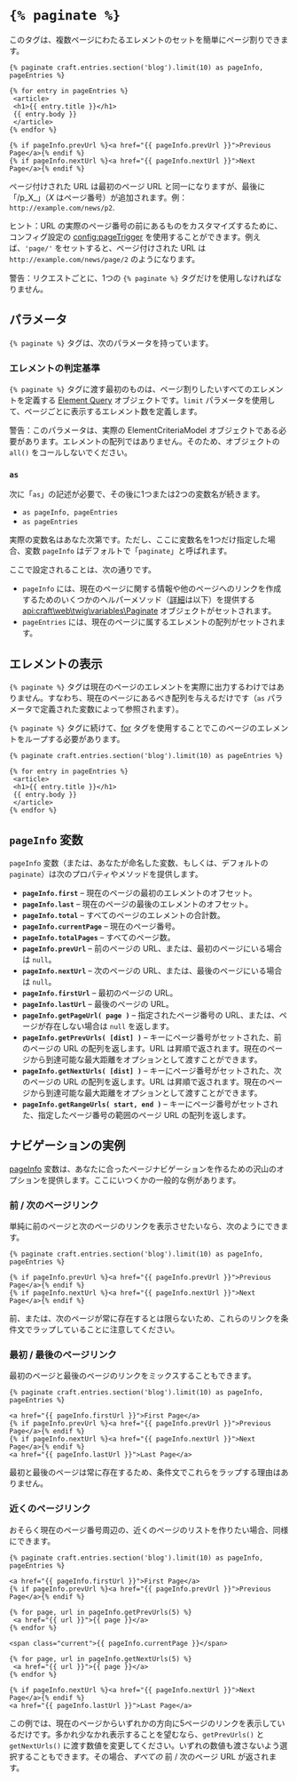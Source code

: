 # `{% paginate %}`

このタグは、複数ページにわたるエレメントのセットを簡単にページ割りできます。

```twig
{% paginate craft.entries.section('blog').limit(10) as pageInfo, pageEntries %}

{% for entry in pageEntries %}
 <article>
 <h1>{{ entry.title }}</h1>
 {{ entry.body }}
 </article>
{% endfor %}

{% if pageInfo.prevUrl %}<a href="{{ pageInfo.prevUrl }}">Previous Page</a>{% endif %}
{% if pageInfo.nextUrl %}<a href="{{ pageInfo.nextUrl }}">Next Page</a>{% endif %}
```

ページ付けされた URL は最初のページ URL と同一になりますが、最後に「/p_X_」（_X_ はページ番号）が追加されます。例：`http://example.com/news/p2`.

ヒント：URL の実際のページ番号の前にあるものをカスタマイズするために、コンフィグ設定の <config:pageTrigger> を使用することができます。例えば、`'page/'`  をセットすると、ページ付けされた URL は `http://example.com/news/page/2` のようになります。

警告：リクエストごとに、1つの `{% paginate %}` タグだけを使用しなければなりません。

## パラメータ

`{% paginate %}` タグは、次のパラメータを持っています。

### エレメントの判定基準

`{% paginate %}` タグに渡す最初のものは、ページ割りしたいすべてのエレメントを定義する [Element Query](../../element-queries.md) オブジェクトです。`limit` パラメータを使用して、ページごとに表示するエレメント数を定義します。

警告：このパラメータは、実際の ElementCriteriaModel オブジェクトである必要があります。エレメントの配列ではありません。そのため、オブジェクトの `all()` をコールしないでください。

### `as`

次に「`as`」の記述が必要で、その後に1つまたは2つの変数名が続きます。

* `as pageInfo, pageEntries`
* `as pageEntries`

実際の変数名はあなた次第です。ただし、ここに変数名を1つだけ指定した場合、変数 `pageInfo` はデフォルトで「`paginate`」と呼ばれます。

ここで設定されることは、次の通りです。

* `pageInfo` には、現在のページに関する情報や他のページへのリンクを作成するためのいくつかのヘルパーメソッド（[詳細](#the-pageInfo-variable)は以下）を提供する <api:craft\web\twig\variables\Paginate> オブジェクトがセットされます。
* `pageEntries` には、現在のページに属するエレメントの配列がセットされます。

## エレメントの表示

`{% paginate %}` タグは現在のページのエレメントを実際に出力するわけではありません。すなわち、現在のページにあるべき配列を与えるだけです（`as` パラメータで定義された変数によって参照されます）。

`{% paginate %}` タグに続けて、[for](https://twig.sensiolabs.org/doc/tags/for.html) タグを使用することでこのページのエレメントをループする必要があります。

```twig
{% paginate craft.entries.section('blog').limit(10) as pageEntries %}

{% for entry in pageEntries %}
 <article>
 <h1>{{ entry.title }}</h1>
 {{ entry.body }}
 </article>
{% endfor %}
```

## `pageInfo` 変数

`pageInfo` 変数（または、あなたが命名した変数、もしくは、デフォルトの `paginate`）は次のプロパティやメソッドを提供します。

* **`pageInfo.first`** – 現在のページの最初のエレメントのオフセット。
* **`pageInfo.last`** – 現在のページの最後のエレメントのオフセット。
* **`pageInfo.total`** – すべてのページのエレメントの合計数。
* **`pageInfo.currentPage`** – 現在のページ番号。
* **`pageInfo.totalPages`** – すべてのページ数。
* **`pageInfo.prevUrl`** – 前のページの URL、または、最初のページにいる場合は `null`。
* **`pageInfo.nextUrl`** – 次のページの URL、または、最後のページにいる場合は `null`。
* **`pageInfo.firstUrl`** – 最初のページの URL。
* **`pageInfo.lastUrl`** – 最後のページの URL。
* **`pageInfo.getPageUrl( page )`** – 指定されたページ番号の URL、または、ページが存在しない場合は `null` を返します。
* **`pageInfo.getPrevUrls( [dist] )`** – キーにページ番号がセットされた、前のページの URL の配列を返します。URL は昇順で返されます。現在のページから到達可能な最大距離をオプションとして渡すことができます。
* **`pageInfo.getNextUrls( [dist] )`** – キーにページ番号がセットされた、次のページの URL の配列を返します。URL は昇順で返されます。現在のページから到達可能な最大距離をオプションとして渡すことができます。
* **`pageInfo.getRangeUrls( start, end )`** – キーにページ番号がセットされた、指定したページ番号の範囲のページ URL の配列を返します。

## ナビゲーションの実例

[pageInfo](#the-pageInfo-variable) 変数は、あなたに合ったページナビゲーションを作るための沢山のオプションを提供します。ここにいつくかの一般的な例があります。

### 前 / 次のページリンク

単純に前のページと次のページのリンクを表示させたいなら、次のようにできます。

```twig
{% paginate craft.entries.section('blog').limit(10) as pageInfo, pageEntries %}

{% if pageInfo.prevUrl %}<a href="{{ pageInfo.prevUrl }}">Previous Page</a>{% endif %}
{% if pageInfo.nextUrl %}<a href="{{ pageInfo.nextUrl }}">Next Page</a>{% endif %}
```

前、または、次のページが常に存在するとは限らないため、これらのリンクを条件文でラップしていることに注意してください。

### 最初 / 最後のページリンク

最初のページと最後のページのリンクをミックスすることもできます。

```twig
{% paginate craft.entries.section('blog').limit(10) as pageInfo, pageEntries %}

<a href="{{ pageInfo.firstUrl }}">First Page</a>
{% if pageInfo.prevUrl %}<a href="{{ pageInfo.prevUrl }}">Previous Page</a>{% endif %}
{% if pageInfo.nextUrl %}<a href="{{ pageInfo.nextUrl }}">Next Page</a>{% endif %}
<a href="{{ pageInfo.lastUrl }}">Last Page</a>
```

最初と最後のページは常に存在するため、条件文でこれらをラップする理由はありません。

### 近くのページリンク

おそらく現在のページ番号周辺の、近くのページのリストを作りたい場合、同様にできます。

```twig
{% paginate craft.entries.section('blog').limit(10) as pageInfo, pageEntries %}

<a href="{{ pageInfo.firstUrl }}">First Page</a>
{% if pageInfo.prevUrl %}<a href="{{ pageInfo.prevUrl }}">Previous Page</a>{% endif %}
 
{% for page, url in pageInfo.getPrevUrls(5) %}
 <a href="{{ url }}">{{ page }}</a>
{% endfor %}

<span class="current">{{ pageInfo.currentPage }}</span>

{% for page, url in pageInfo.getNextUrls(5) %}
 <a href="{{ url }}">{{ page }}</a>
{% endfor %}
 
{% if pageInfo.nextUrl %}<a href="{{ pageInfo.nextUrl }}">Next Page</a>{% endif %}
<a href="{{ pageInfo.lastUrl }}">Last Page</a>
```

この例では、現在のページからいずれかの方向に5ページのリンクを表示しているだけです。多かれ少なかれ表示することを望むなら、`getPrevUrls()` と `getNextUrls()` に渡す数値を変更してください。いずれの数値も渡さないよう選択することもできます。その場合、*すべての* 前 / 次のページ URL が返されます。

